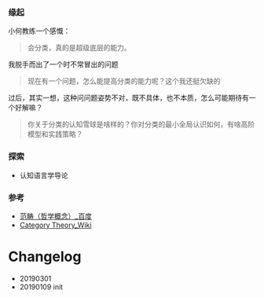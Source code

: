 
### 缘起

小何教练一个感慨：

> 会分类，真的是超级底层的能力。

我脱手而出了一个时不常冒出的问题

> 现在有一个问题，怎么能提高分类的能力呢？这个我还挺欠缺的

过后，其实一想，这种问问题姿势不对，既不具体，也不本质，怎么可能期待有一个好解嘛？

> 你关于分类的认知雪球是啥样的？你对分类的最小全局认识如何，有啥高阶模型和实践策略？

### 探索

- 认知语言学导论 


### 参考

- [范畴（哲学概念）_百度](https://baike.baidu.com/item/%E8%8C%83%E7%95%B4/20395)
- [Category Theory_Wiki](https://en.wikipedia.org/wiki/Category_theory)




# Changelog

- 20190301 
- 20190109 init


